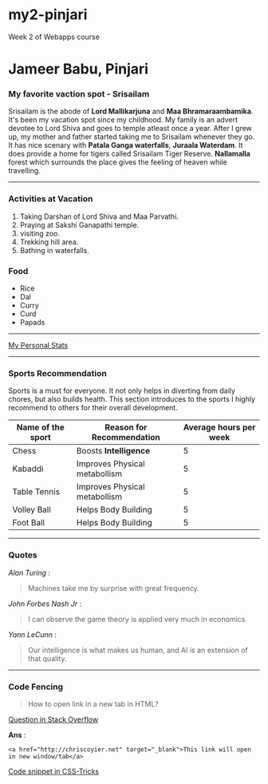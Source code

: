 # my2-pinjari
Week 2 of Webapps course

# Jameer Babu, Pinjari

### My favorite vaction spot - Srisailam

Srisailam is the abode of **Lord Mallikarjuna** and **Maa Bhramaraambamika**. It's been my vacation spot since my childhood. My family is an advert devotee to Lord Shiva and goes to temple atleast once a year. After I grew up, my mother and father started taking me to Srisailam whenever they go. It has nice scenary with **Patala Ganga waterfalls**, **Juraala Waterdam**. It does provide a home for tigers called Srisailam Tiger Reserve. **Nallamalla** forest which surrounds the place gives the feeling of heaven while travelling.

--- 
### Activities at Vacation
1. Taking Darshan of Lord Shiva and Maa Parvathi.
2. Praying at Sakshi Ganapathi temple.
3. visiting zoo.
4. Trekking hill area.
5. Bathing in waterfalls.

### Food

* Rice
* Dal
* Curry
* Curd
* Papads

---
[My Personal Stats](https://github.com/JameerBabu/my2-pinjari/blob/main/MyStats.md)

---
### Sports Recommendation

Sports is a must for everyone. It not only helps in diverting from daily chores, but also builds health. This section introduces to the sports I highly recommend to others for their overall development.

| Name of the sport | Reason for Recommendation | Average hours per week|
| ----------------- | ------------------------- | ----------------------|
| Chess             | Boosts **Intelligence**       | 5                     |
| Kabaddi           | Improves Physical metabollism | 5                 |
| Table Tennis      | Improves Physical metabollism | 5                 |
| Volley Ball       | Helps Body Building       | 5 |
| Foot Ball         | Helps Body Building       | 5 |

---
### Quotes

*Alan Turing* : 
> Machines take me by surprise with great frequency.

*John Forbes Nash Jr* : 
> I can observe the game theory is applied very much in economics.

*Yann LeCunn* :
> Our intelligence is what makes us human, and AI is an extension of that quality.

---
### Code Fencing

> How to open link in a new tab in HTML?

[Question in Stack Overflow](https://stackoverflow.com/questions/17711146/how-to-open-link-in-a-new-tab-in-html)

**Ans** :

```<a href="http://chriscoyier.net" target="_blank">This link will open in new window/tab</a>``` 

[Code snippet in CSS-Tricks](https://css-tricks.com/snippets/html/open-link-in-a-new-window/)









